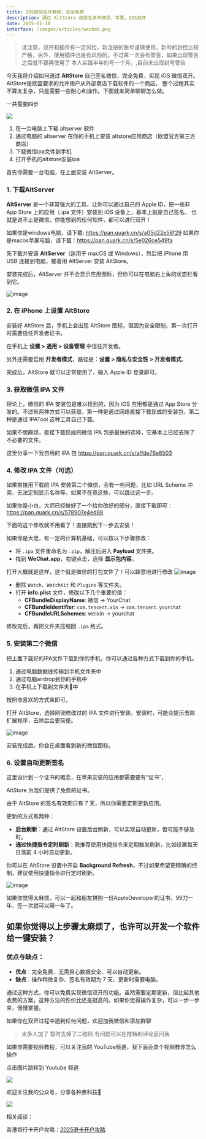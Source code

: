 ```yaml
---
title: IOS微信双开教程，完全免费
description: 通过 AltStore 自签名多开微信，苹果，IOS双开
date: 2025-01-10
interface: /images/articles/wechat.png
---
```


> 请注意，双开和插件有一定风险，新注册的账号谨慎使用，新号的封控比较严格，另外，使用插件也是有风险的。不过第一次会有警告，如果出现警告之后就不要再使用了
> 本人实践半年的号一个月，,目前未出现封号警告


今天我将介绍如何通过 **AltStore** 自己签名微信，完全免费，实现 iOS 微信双开。AltStore是欧盟要求的允许用户从外部商店下载软件的一个商店。
整个过程其实不算太复杂，只是需要一些耐心和操作。下面就来简单聊聊怎么做。

一共需要四步

![](https://pub-661b0ffd786d45edbf52a76c125d28a7.r2.dev/%E6%97%A0%E6%A0%87%E9%A2%98-2025-01-10-2346.png)

1. 在一台电脑上下载 altserver 软件
2. 通过电脑的 altserver 在你的手机上安装 altstore应用商店（欧盟官方第三方商店）
3. 下载微信ipa文件到手机
4. 打开手机的altstore安装ipa

首先你需要一台电脑，在上面安装 AltServer。

### 1. **下载AltServer**
**AltServer** 是一个非常强大的工具，让你可以通过自己的 Apple ID，把一些非 App Store 上的应用（.ipa 文件）安装到 iOS 设备上，基本上就是自己签名。
也就是说不止是微信，你能想到的任何软件，都可以进行双开！

如果你是windows电脑，请下载: https://pan.quark.cn/s/a05d22e58f29
如果你是macos苹果电脑，请下载：https://pan.quark.cn/s/5e026ce549fa

先下载并安装 **AltServer**（适用于 macOS 或 Windows），然后把 iPhone 用 USB 连接到电脑，接着用 AltServer 安装 AltStore。

安装完成后，AltServer 并不会显示应用图标，但你可以在电脑右上角的状态栏看到它。

![image](https://pic2.zhimg.com/v2-3fdadcd1ce3325fff802f61ae6b8ae15_r.jpg)

### 2. **在 iPhone 上设置 AltStore**

安装好 AltStore 后，手机上会出现 AltStore 图标，但因为安全限制，第一次打开时需要信任开发者证书。

在手机上 **设置 > 通用 > 设备管理** 中信任开发者。

另外还需要启用 **开发者模式**，路径是：**设置 > 隐私与安全性 > 开发者模式**。

完成后，AltStore 就可以正常使用了，输入 Apple ID 登录即可。

### 3. **获取微信 IPA 文件**

理论上，微信的 IPA 安装包是难以找到的，因为 iOS 应用都是通过 App Store 分发的。不过有两种方式可以获取，第一种是通过网络直接下载现成的安装包，第二种是通过 IPATool 这种工具自己下载。

如果不想麻烦，直接下载现成的微信 IPA 包是最快的选择，它基本上已经去除了不必要的文件。

这里分享一下我自用的 IPA 包 https://pan.quark.cn/s/affde76e8503 

### 4. **修改 IPA 文件（可选）**

如果直接用下载的 IPA 安装第二个微信，会有一些问题，比如 URL Scheme 冲突、无法定制显示名称等。如果不在意这些，可以跳过这一步。

如果你是小白，大师已经做好了一个给你改好的部分，直接下载即可：https://pan.quark.cn/s/578907e4ed88

下面的这个修改就不用看了！直接跳到下一步去安装！

如果你是大佬，有一定的计算机基础，可以按以下步骤修改：
- 将 `.ipa` 文件重命名为 `.zip`，解压后进入 **Payload** 文件夹。
- 找到 **WeChat.app**，右键点击，选择 **显示包内容**。

打开大概就是这样，这个就是微信的打包文件了！可以肆意地进行修改
![image](https://pub-661b0ffd786d45edbf52a76c125d28a7.r2.dev/6051736522440_.pic.jpg)

- 删除 `Watch`、`WatchKit` 和 `Plugins` 等文件夹。
- 打开 **info.plist** 文件，修改以下几个重要的值：
    - **CFBundleDisplayName**: 微信 → YourChat
    - **CFBundleIdentifier**: `com.tencent.xin` → `com.tencent.yourchat`
    - **CFBundleURLSchemes**: weixin → yourchat

修改完后，再把文件夹压缩回 `.ipa` 格式。

### 5. **安装第二个微信**

把上面下载好的IPA文件下载到你的手机，你可以通过各种方式下载到你的手机。

1. 通过电脑数据线传输到手机文件夹中
2. 通过电脑airdrop到你的手机中
3. 在手机上下载到文件夹📁中 

按照你喜欢的方式来即可，

打开 AltStore，选择刚刚修改过的 IPA 文件进行安装。安装时，可能会提示去除扩展程序，去除后会更简便。

![image](https://pic1.zhimg.com/v2-6e55256ff0254c4422e7901704d412f4_r.jpg)

安装完成后，你会在桌面看到新的微信图标。

### 6. **设置自动更新签名**

这里设计到一个证书的概念，在苹果安装的应用都需要要有“证书”，

AltStore 为我们提供了免费的证书。

由于 AltStore 的签名有效期只有 7 天，所以你需要定期更新应用。

更新的方式有两种：

- **后台刷新**：通过 AltStore 设置后台刷新，可以实现自动更新，但可能不够及时。
- **通过快捷指令定时刷新**：我推荐使用快捷指令来定期触发刷新，比如设置每天日落前 4 小时自动更新。

你可以在 AltStore 设置中开启 **Background Refresh**，不过如果希望更精确的控制，建议使用快捷指令进行定时刷新。

![image](https://pic2.zhimg.com/v2-fbe770e4f5a1e26e700c94cfe6388901_r.jpg)

如果你觉得太麻烦，可以一起和朋友拼购一份AppleDeveloper的证书，99刀一年，签一次就可以用一年了。

如果你觉得以上步骤太麻烦了，也许可以开发一个软件给一键安装？
---

### 优点与缺点：

- **优点**：完全免费、无需担心数据安全、可以自动更新。
- **缺点**：操作稍微复杂、签名有效期为 7 天、更新时需要电脑。

通过这种方式，你可以免费实现微信双开的功能。虽然需要定期更新，但比起其他收费的方案，这种方法的性价比还是挺高的。如果你觉得操作复杂，可以一步一步来，慢慢掌握。

如果你在双开过程中遇到任何问题，欢迎加我微信和添加群聊

> 太多人加了 暂时去掉了二维码 有问题可以在推特的评论区问我

如果你需要视频教程，可以关注我的 YouTube频道，我下面会录个视频教你怎么操作

点击图片跳转到 Youtube 频道

[![](https://pub-661b0ffd786d45edbf52a76c125d28a7.r2.dev/6071736578599_.pic.jpg)](https://www.youtube.com/@eren-dk4mv)


欢迎关注我的公众号，分享各种黑科技👋

![](https://pub-661b0ffd786d45edbf52a76c125d28a7.r2.dev/1_1034442871_179_98_3_973709116_3392e23986a5fcef6eac30b5cd33bc30.png)


相关阅读：

香港银行卡开户攻略：[2025港卡开户攻略](https://www.opacity.ink/cn/blog/hkcard)

